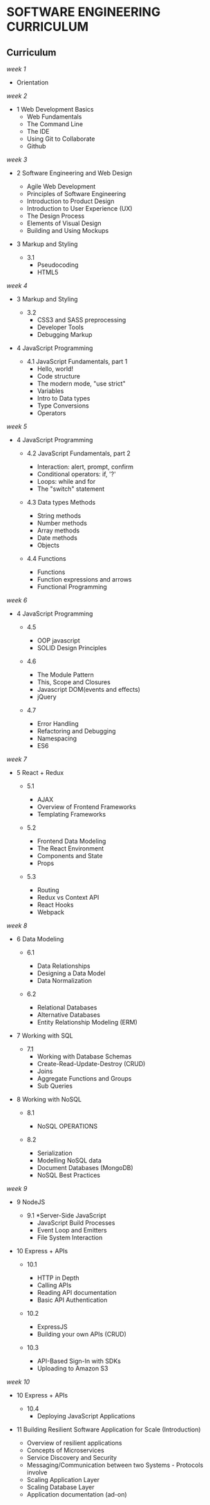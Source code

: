 # SOFTWARE ENGINEERING CURRICULUM

## Curriculum

<em>week 1</em>
* Orientation

<em>week 2</em>
* 1 Web Development Basics
  * Web Fundamentals 
  * The Command Line
  * The IDE
  * Using Git to Collaborate
  * Github

<em>week 3</em>
* 2 Software Engineering  and Web Design 
  * Agile Web Development 
  * Principles of Software Engineering
  * Introduction to Product Design 
  * Introduction to User Experience (UX) 
  * The Design Process
  * Elements of Visual Design 
  * Building and Using Mockups 
  
* 3 Markup and Styling
  * 3.1
    * Pseudocoding 
    * HTML5 

<em>week 4</em>
* 3 Markup and Styling
  * 3.2
    * CSS3 and SASS preprocessing
    * Developer Tools 
    * Debugging Markup 

* 4 JavaScript Programming 
  * 4.1 JavaScript Fundamentals, part 1
    * Hello, world!
    * Code structure
    * The modern mode, "use strict"
    * Variables
    * Intro to Data types
    * Type Conversions
    * Operators

<em>week 5</em>
* 4 JavaScript Programming
  * 4.2 JavaScript Fundamentals, part 2
    * Interaction: alert, prompt, confirm
    * Conditional operators: if, '?'
    * Loops: while and for
    * The "switch" statement

  * 4.3 Data types Methods
    * String methods
    * Number methods
    * Array methods
    * Date methods
    * Objects

  * 4.4 Functions
    * Functions
    * Function expressions and arrows
    * Functional Programming

<em>week 6</em>
* 4 JavaScript Programming
  * 4.5
    * OOP javascript
    * SOLID Design Principles

  * 4.6
    * The Module Pattern
    * This, Scope and Closures
    * Javascript DOM(events and effects)
    * jQuery

  * 4.7
    * Error Handling 
    * Refactoring and Debugging 
    * Namespacing
    * ES6

<em>week 7</em>
* 5 React + Redux 
  * 5.1
    * AJAX 
    * Overview of Frontend Frameworks 
    * Templating Frameworks 

  * 5.2
    * Frontend Data Modeling 
    * The React Environment
    * Components and State
    * Props 

  * 5.3
    * Routing 
    * Redux vs Context API
    * React Hooks
    * Webpack 

<em>week 8</em>
* 6 Data Modeling
  * 6.1
    * Data Relationships 
    * Designing a Data Model
    * Data Normalization 

  * 6.2
    * Relational Databases
    * Alternative Databases 
    * Entity Relationship Modeling (ERM)

* 7 Working with SQL
  * 7.1
    * Working with Database Schemas 
    * Create-Read-Update-Destroy (CRUD) 
    * Joins 
    * Aggregate Functions and Groups 
    * Sub Queries 

* 8 Working with NoSQL
  * 8.1
    * NoSQL OPERATIONS 

  * 8.2
    * Serialization 
    * Modelling NoSQL data 
    * Document Databases (MongoDB) 
    * NoSQL Best Practices 

<em>week 9</em>
* 9 NodeJS
  * 9.1
    *Server-Side JavaScript
    * JavaScript Build Processes 
    * Event Loop and Emitters
    * File System Interaction

* 10 Express + APIs
  * 10.1
    * HTTP in Depth 
    * Calling APIs 
    * Reading API documentation 
    * Basic API Authentication 

  * 10.2
    * ExpressJS 
    * Building your own APIs (CRUD)

  * 10.3
    * API-Based Sign-In with SDKs 
    * Uploading to Amazon S3 


<em>week 10</em>
* 10 Express + APIs
  * 10.4
    * Deploying JavaScript Applications 



* 11 Building Resilient Software Application for Scale (Introduction)
  * Overview of resilient applications
  * Concepts of Microservices
  * Service Discovery and Security
  * Messaging/Communication between two Systems - Protocols involve
  * Scaling Application Layer
  * Scaling Database Layer
  * Application documentation (ad-on)
